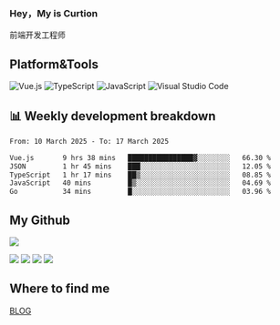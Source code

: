### Hey，My is Curtion
前端开发工程师
## Platform&Tools

![Vue.js](https://img.shields.io/badge/-Vue.js-4FC08D?style=flat-square&logo=Vue.js&logoColor=white)
![TypeScript](https://img.shields.io/badge/-TypeScript-007ACC?style=flat-square&logo=typescript&logoColor=white)
![JavaScript](https://img.shields.io/badge/-JavaScript-F7DF1E?style=flat-square&logo=javascript&logoColor=black)
![Visual Studio Code](https://img.shields.io/badge/-VSCode-007ACC?style=flat-square&logo=Visual-Studio-Code&logoColor=white)

## 📊 Weekly development breakdown

<!--START_SECTION:waka-->

```txt
From: 10 March 2025 - To: 17 March 2025

Vue.js       9 hrs 38 mins   ████████████████▓░░░░░░░░   66.30 %
JSON         1 hr 45 mins    ███░░░░░░░░░░░░░░░░░░░░░░   12.05 %
TypeScript   1 hr 17 mins    ██▒░░░░░░░░░░░░░░░░░░░░░░   08.85 %
JavaScript   40 mins         █▒░░░░░░░░░░░░░░░░░░░░░░░   04.69 %
Go           34 mins         █░░░░░░░░░░░░░░░░░░░░░░░░   03.96 %
```

<!--END_SECTION:waka-->

## My Github

![](http://github-profile-summary-cards.vercel.app/api/cards/profile-details?username=curtion&theme=nord_bright)

![](http://github-profile-summary-cards.vercel.app/api/cards/stats?username=curtion&theme=nord_bright)
![](http://github-profile-summary-cards.vercel.app/api/cards/productive-time?username=curtion&theme=nord_bright&utcOffset=8)
![](http://github-profile-summary-cards.vercel.app/api/cards/repos-per-language?username=curtion&theme=nord_bright)
![](http://github-profile-summary-cards.vercel.app/api/cards/most-commit-language?username=curtion&theme=nord_bright)

## Where to find me

[BLOG](https://blog.3gxk.net)

